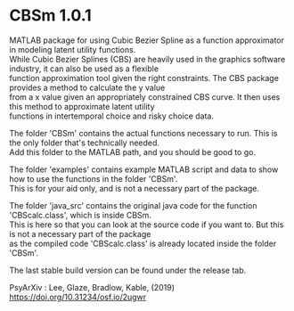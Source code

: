 # CBSm 1.0.1

MATLAB package for using Cubic Bezier Spline as a function approximator in modeling latent utility functions.  
While Cubic Bezier Splines (CBS) are heavily used in the graphics software industry, it can also be used as a flexible  
function approximation tool given the right constraints. The CBS package provides a method to calculate the y value  
from a x value given an appropriately constrained CBS curve. It then uses this method to approximate latent utility  
functions in intertemporal choice and risky choice data.  

The folder 'CBSm' contains the actual functions necessary to run. This is the only folder that's technically needed.  
Add this folder to the MATLAB path, and you should be good to go.

The folder 'examples' contains example MATLAB script and data to show how to use the functions in the folder 'CBSm'.  
This is for your aid only, and is not a necessary part of the package.

The folder 'java_src' contains the original java code for the function 'CBScalc.class', which is inside CBSm.  
This is here so that you can look at the source code if you want to. But this is not a necessary part of the package  
as the compiled code 'CBScalc.class' is already located inside the folder 'CBSm'.

The last stable build version can be found under the release tab.

PsyArXiv : Lee, Glaze, Bradlow, Kable, (2019) <https://doi.org/10.31234/osf.io/2ugwr>
